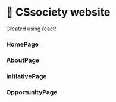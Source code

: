 # 👋 CSsociety website

Created using react!

### HomePage
### AboutPage
### InitiativePage
### OpportunityPage
